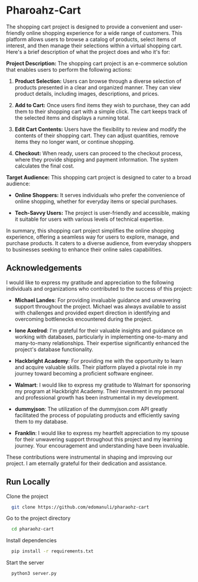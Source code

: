 
# Pharoahz-Cart

The shopping cart project is designed to provide a convenient and user-friendly online shopping experience for a wide range of customers. This platform allows users to browse a catalog of products, select items of interest, and then manage their selections within a virtual shopping cart. Here's a brief description of what the project does and who it's for:

**Project Description:**
The shopping cart project is an e-commerce solution that enables users to perform the following actions:

1. **Product Selection:** Users can browse through a diverse selection of products presented in a clear and organized manner. They can view product details, including images, descriptions, and prices.

2. **Add to Cart:** Once users find items they wish to purchase, they can add them to their shopping cart with a simple click. The cart keeps track of the selected items and displays a running total.

3. **Edit Cart Contents:** Users have the flexibility to review and modify the contents of their shopping cart. They can adjust quantities, remove items they no longer want, or continue shopping.

4. **Checkout:** When ready, users can proceed to the checkout process, where they provide shipping and payment information. The system calculates the final cost.


**Target Audience:**
This shopping cart project is designed to cater to a broad audience:

- **Online Shoppers:** It serves individuals who prefer the convenience of online shopping, whether for everyday items or special purchases.

- **Tech-Savvy Users:** The project is user-friendly and accessible, making it suitable for users with various levels of technical expertise.

In summary, this shopping cart project simplifies the online shopping experience, offering a seamless way for users to explore, manage, and purchase products. It caters to a diverse audience, from everyday shoppers to businesses seeking to enhance their online sales capabilities.


## Acknowledgements


I would like to express my gratitude and appreciation to the following individuals and organizations who contributed to the success of this project:

- **Michael Landes**: For providing invaluable guidance and unwavering support throughout the project. Michael was always available to assist with challenges and provided expert direction in identifying and overcoming bottlenecks encountered during the project.

- **Ione Axelrod**: I'm grateful for their valuable insights and guidance on working with databases, particularly in implementing one-to-many and many-to-many relationships. Their expertise significantly enhanced the project's database functionality.

- **Hackbright Academy**: For providing me with the opportunity to learn and acquire valuable skills. Their platform played a pivotal role in my journey toward becoming a proficient software engineer.

- **Walmart**: I would like to express my gratitude to Walmart for sponsoring my program at Hackbright Academy. Their investment in my personal and professional growth has been instrumental in my development.

- **dummyjson**: The utilization of the dummyjson.com API greatly facilitated the process of populating products and efficiently saving them to my database.

- **Franklin**: I would like to express my heartfelt appreciation to my spouse for their unwavering support throughout this project and my learning journey. Your encouragement and understanding have been invaluable.

These contributions were instrumental in shaping and improving our project. I am eternally grateful for their dedication and assistance.
## Run Locally

Clone the project

```bash
  git clone https://github.com/edomanuli/pharaohz-cart
```

Go to the project directory

```bash
  cd pharaohz-cart
```

Install dependencies

```bash
  pip install -r requirements.txt
```

Start the server

```bash
  python3 server.py
```

